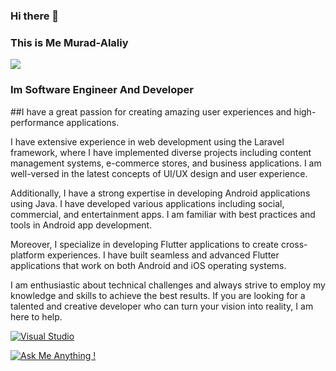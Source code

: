 ### Hi there 👋
### This is Me Murad-Alaliy 

![](https://komarev.com/ghpvc/?username=muradalaliy&color=green)

### Im Software Engineer And Developer

##I have a great passion for creating amazing user experiences and high-performance applications.

I have extensive experience in web development using the Laravel framework, where I have implemented diverse projects including content management systems, e-commerce stores, and business applications. I am well-versed in the latest concepts of UI/UX design and user experience.

Additionally, I have a strong expertise in developing Android applications using Java. I have developed various applications including social, commercial, and entertainment apps. I am familiar with best practices and tools in Android app development.

Moreover, I specialize in developing Flutter applications to create cross-platform experiences. I have built seamless and advanced Flutter applications that work on both Android and iOS operating systems.

I am enthusiastic about technical challenges and always strive to employ my knowledge and skills to achieve the best results. If you are looking for a talented and creative developer who can turn your vision into reality, I am here to help.

[![Visual Studio](https://badgen.net/badge/icon/visualstudio?icon=visualstudio&label)](https://visualstudio.microsoft.com)

[![Ask Me Anything !](https://img.shields.io/badge/Ask%20me-anything-1abc9c.svg)](https://GitHub.com/Naereen/ama)

<!--
**muradalaliy/muradalaliy** is a ✨ _special_ ✨ repository because its `README.md` (this file) appears on your GitHub profile.

Here are some ideas to get you started:

- 🔭 I’m currently working on ...
- 🌱 I’m currently learning ...
- 👯 I’m looking to collaborate on ...
- 🤔 I’m looking for help with ...
- 💬 Ask me about ...
- 📫 How to reach me: ...
- 😄 Pronouns: ...
- ⚡ Fun fact: ...
-->
